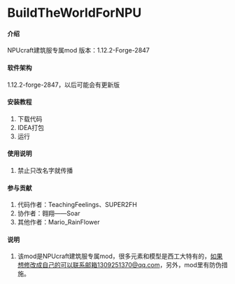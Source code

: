 # BuildTheWorldForNPU

#### 介绍
NPUcraft建筑服专属mod
版本：1.12.2-Forge-2847

#### 软件架构
1.12.2-forge-2847，以后可能会有更新版


#### 安装教程

1.  下载代码
2.  IDEA打包
3.  运行

#### 使用说明

1.  禁止只改名字就传播

#### 参与贡献

1.  代码作者：TeachingFeelings、SUPER2FH
2.  协作者：翱翔——Soar
3.  其他作者：Mario_RainFlower


#### 说明

1.  该mod是NPUcraft建筑服专属mod，很多元素和模型是西工大特有的，如果想修改成自己的可以联系邮箱1309251370@qq.com，另外，mod里有防伪措施。
